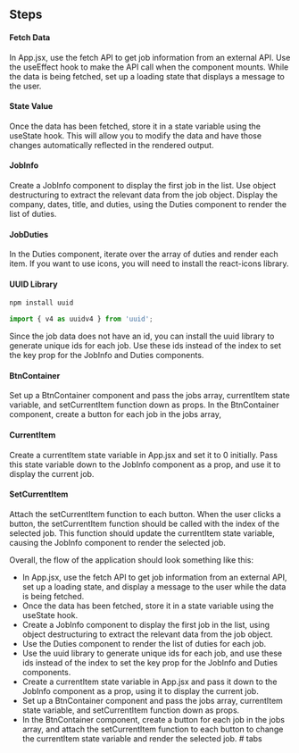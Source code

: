 ## Steps

#### Fetch Data

In App.jsx, use the fetch API to get job information from an external API. Use the useEffect hook to make the API call when the component mounts. While the data is being fetched, set up a loading state that displays a message to the user.

#### State Value

Once the data has been fetched, store it in a state variable using the useState hook. This will allow you to modify the data and have those changes automatically reflected in the rendered output.

#### JobInfo

Create a JobInfo component to display the first job in the list. Use object destructuring to extract the relevant data from the job object. Display the company, dates, title, and duties, using the Duties component to render the list of duties.

#### JobDuties

In the Duties component, iterate over the array of duties and render each item. If you want to use icons, you will need to install the react-icons library.

#### UUID Library

```sh
npm install uuid
```

```js
import { v4 as uuidv4 } from 'uuid';
```

Since the job data does not have an id, you can install the uuid library to generate unique ids for each job. Use these ids instead of the index to set the key prop for the JobInfo and Duties components.

#### BtnContainer

Set up a BtnContainer component and pass the jobs array, currentItem state variable, and setCurrentItem function down as props. In the BtnContainer component, create a button for each job in the jobs array,

#### CurrentItem

Create a currentItem state variable in App.jsx and set it to 0 initially. Pass this state variable down to the JobInfo component as a prop, and use it to display the current job.

#### SetCurrentItem

Attach the setCurrentItem function to each button.
When the user clicks a button, the setCurrentItem function should be called with the index of the selected job. This function should update the currentItem state variable, causing the JobInfo component to render the selected job.

Overall, the flow of the application should look something like this:

- In App.jsx, use the fetch API to get job information from an external API, set up a loading state, and display a message to the user while the data is being fetched.
- Once the data has been fetched, store it in a state variable using the useState hook.
- Create a JobInfo component to display the first job in the list, using object destructuring to extract the relevant data from the job object.
- Use the Duties component to render the list of duties for each job.
- Use the uuid library to generate unique ids for each job, and use these ids instead of the index to set the key prop for the JobInfo and Duties components.
- Create a currentItem state variable in App.jsx and pass it down to the JobInfo component as a prop, using it to display the current job.
- Set up a BtnContainer component and pass the jobs array, currentItem state variable, and setCurrentItem function down as props.
- In the BtnContainer component, create a button for each job in the jobs array, and attach the setCurrentItem function to each button to change the currentItem state variable and render the selected job.
#   t a b s  
 